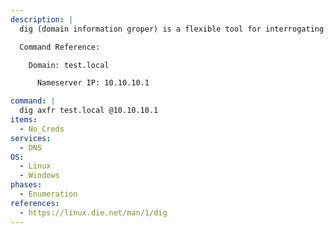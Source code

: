 ```yaml
---
description: |
  dig (domain information groper) is a flexible tool for interrogating DNS name servers. The following command will perform an AXFR request to the specified nameserver.

  Command Reference:

  	Domain: test.local

      Nameserver IP: 10.10.10.1

command: |
  dig axfr test.local @10.10.10.1
items:
  - No_Creds
services:
  - DNS
OS:
  - Linux
  - Windows
phases:
  - Enumeration
references:
  - https://linux.die.net/man/1/dig
---
```

